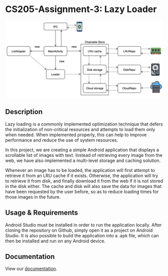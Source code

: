# CS205-Assignment-3: Lazy Loader

<p align="center">
  <img src="./pictures/architecture.png" width="500" title="Razer Hackathon">
</p>

## Description

Lazy loading is a commonly implemented optimization technique that defers the initialization of non-critical resources and attempts to load them only when needed. When implemented properly, this can help to improve performance and reduce the use of system resources.

In this project, we are creating a simple Android application that displays a scrollable list of images with text. Instead of retrieving every image from the web, we have also implemented a multi-level storage and caching solution. 

Whenever an image has to be loaded, the application will first attempt to retrieve it from an LRU cache if it exists. Otherwise, the application will try to retrieve it from disk, and finally download it from the web if it is not stored in the disk either. The cache and disk will also save the data for images that have been requested by the user before, so as to reduce loading times for those images in the future.

## Usage & Requirements

Android Studio must be installed in order to run the application locally. After cloning the repository on Github, simply open it as a project on Android Studio. It is also possible to build the application into a .apk file, which can then be installed and run on any Android device.

## Documentation

View our [documentation](docs/design_considerations.pdf).